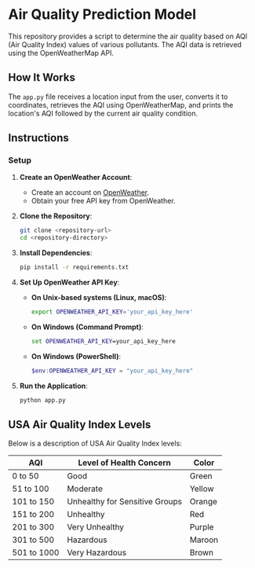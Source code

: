 # Air Quality Prediction Model

This repository provides a script to determine the air quality based on AQI (Air Quality Index) values of various pollutants. The AQI data is retrieved using the OpenWeatherMap API.

## How It Works

The `app.py` file receives a location input from the user, converts it to coordinates, retrieves the AQI using OpenWeatherMap, and prints the location's AQI followed by the current air quality condition.

## Instructions

### Setup

1. **Create an OpenWeather Account**:
    - Create an account on [OpenWeather](https://home.openweathermap.org/users/sign_up).
    - Obtain your free API key from OpenWeather.

2. **Clone the Repository**:
    ```bash
    git clone <repository-url>
    cd <repository-directory>
    ```

3. **Install Dependencies**:
    ```bash
    pip install -r requirements.txt
    ```

4. **Set Up OpenWeather API Key**:
    - **On Unix-based systems (Linux, macOS)**:
        ```bash
        export OPENWEATHER_API_KEY='your_api_key_here'
        ```
    - **On Windows (Command Prompt)**:
        ```cmd
        set OPENWEATHER_API_KEY=your_api_key_here
        ```
    - **On Windows (PowerShell)**:
        ```powershell
        $env:OPENWEATHER_API_KEY = "your_api_key_here"
        ```

5. **Run the Application**:
    ```bash
    python app.py
    ```

## USA Air Quality Index Levels

Below is a description of USA Air Quality Index levels:

| AQI        | Level of Health Concern               | Color  |
|------------|---------------------------------------|--------|
| 0 to 50    | Good                                  | Green  |
| 51 to 100  | Moderate                              | Yellow |
| 101 to 150 | Unhealthy for Sensitive Groups        | Orange |
| 151 to 200 | Unhealthy                             | Red    |
| 201 to 300 | Very Unhealthy                        | Purple |
| 301 to 500 | Hazardous                             | Maroon |
| 501 to 1000| Very Hazardous                        | Brown  |
